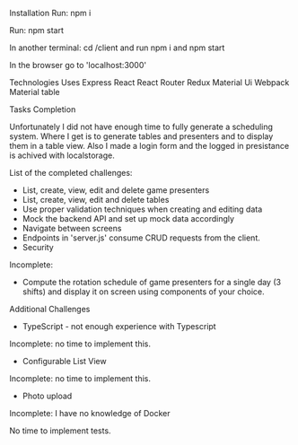 ﻿Installation
Run: npm i

Run: npm start

In another terminal: cd /client and run npm i and npm start

In the browser go to 'localhost:3000'

Technologies Uses
Express
React
React Router
Redux
Material Ui
Webpack
Material table

Tasks Completion

Unfortunately I did not have enough time to fully generate a scheduling system. Where I get is to
generate tables and presenters and to display them in a table view. Also I made a login form and the logged in
presistance is achived with localstorage.

List of the completed challenges:

- List, create, view, edit and delete game presenters
- List, create, view, edit and delete tables
- Use proper validation techniques when creating and editing data
- Mock the backend API and set up mock data accordingly
- Navigate between screens
- Endpoints in 'server.js' consume CRUD requests from the client.
- Security

Incomplete:

- Compute the rotation schedule of game presenters for a single day (3 shifts) and display it on screen using components
  of your choice.

Additional Challenges
- TypeScript - not enough experience with Typescript

Incomplete: no time to implement this.
- Configurable List View

Incomplete: no time to implement this.
- Photo upload

Incomplete: I have no knowledge of Docker

No time to implement tests.
